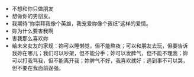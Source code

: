 ﻿* 不想和你只做朋友
* 想做你的男朋友。
* 我期待“妳崇拜我像个英雄，我宠爱妳像个孩纸”这样的爱情。
* 妳为什么要害我啊
* 害我那么喜欢妳
* 给未来女友的家规：妳可以睡懒觉，但不能熬夜；可以和朋友去玩，但要告诉我妳在哪儿；我们可以吵架，但不能分手；妳可以发脾气，但不能不理我；妳可以打我骂我，但不能离开我；妳脾气不好，我喜欢就好；遇到事不可以哭，但不要在我面前逞强。